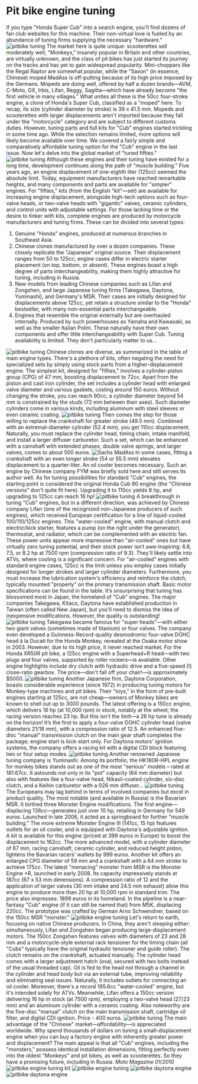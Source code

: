 # Pit bike engine tuning

If you type "Honda Super Cub" into a search engine, you'll find dozens of fan club websites for this machine. Their non-virtual love is fueled by an abundance of tuning firms supplying the necessary "hardware." ![pitbike tuning](../../static/img/5393a5.jpg "pitbike tuning") The market here is quite unique: scooterettes sell moderately well, "Monkeys," insanely popular in Britain and other countries, are virtually unknown, and the class of pit bikes has just started its journey on the tracks and has yet to gain widespread popularity. Mini-choppers like the Regal Raptor are somewhat popular, while the "Saxon" (in essence, Chinese) moped MadAss is off-putting because of its high price imposed by the Germans. Mopeds are doing well, offered by half a dozen brands—AVM, C-Moto, GX, Irbis, Lifan, Reggy, Sagitta—which have already become "the first vehicle in many villages." What unites all these is the 50cc four-stroke engine, a clone of Honda's Super Cub, classified as a "moped" here. To recap, its size (cylinder diameter by stroke) is 39 x 41.5 mm. Mopeds and scooterettes with larger displacements aren't imported because they fall under the "motorcycle" category and are subject to different customs duties. However, tuning parts and full kits for "Cub" engines started trickling in some time ago. While the selection remains limited, more options will likely become available over time. We covered a fairly simple and comparatively affordable tuning option for the "Cub" engine in the last issue. Now let's delve into the global market of "tuned fifties." ![pitbike tuning](../../static/img/3eee9c.jpg "pitbike tuning") Although these engines and their tuning have existed for a long time, development continues along the path of "muscle building." Five years ago, an engine displacement of one-eighth liter (125cc) seemed the absolute limit. Today, equipment manufacturers have reached remarkable heights, and many components and parts are available for "simpler" engines. For "fifties," kits (from the English "kit"—set) are available for increasing engine displacement, alongside high-tech options such as four-valve heads, or two-valve heads with "gigantic" valves, ceramic cylinders, and control units with adjustable settings. For those lacking time or the desire to tinker with kits, complete engines are produced by motorcycle manufacturers and tuning firms. These can be divided into several types:

1. Genuine "Honda" engines, produced at numerous branches in Southeast Asia.
2. Chinese clones manufactured by over a dozen companies. These closely replicate the "Japanese" original source. Their displacement ranges from 50 to 125cc; engine cases differ in electric starter placement (on top, bottom, or absent). These engines boast a high degree of parts interchangeability, making them highly attractive for tuning, including in Russia.
3. New models from leading Chinese companies such as Lifan and Zongshen, and large Japanese tuning firms (Takegawa, Daytona, Yuminashi), and Germany's MSR. Their cases are initially designed for displacements above 125cc, yet retain a structure similar to the "Honda" bestseller, with many non-essential parts interchangeable.
4. Engines that resemble the original externally but are overhauled internally. Produced by such powerhouses as Yamaha and Kawasaki, as well as the smaller Italian Polini. These naturally have their own components and offer little interchangeability with Super Cub. Tuning availability is limited. They don't particularly matter to us...

![pitbike tuning](../../static/img/645376.jpg "pitbike tuning") Chinese clones are diverse, as summarized in the table of main engine types. There's a plethora of kits, often negating the need for specialized sets by simply using stock parts from a higher-displacement engine. The simplest kit, designed for "fifties," involves a cylinder-piston group (CPG) of 47 mm, boosting displacement to 72cc. Apart from the piston and cast iron cylinder, the set includes a cylinder head with enlarged valve diameter and various gaskets, costing around 150 euros. Without changing the stroke, you can reach 90cc; a cylinder diameter beyond 54 mm is constrained by the studs (72 mm between their axes). Such diameter cylinders come in various kinds, including aluminum with steel sleeves or even ceramic coating. ![pitbike tuning](../../static/img/e69b9e.jpg "pitbike tuning") Then comes the step for those willing to replace the crankshaft for greater stroke (49.5 mm). Combined with an extremal-diameter cylinder (52.4 mm), you get 110cc displacement. Naturally, you must replace the cylinder head, timing chain, intake manifold, and install a larger diffuser carburetor. Such a set, which can be enhanced with a camshaft with extended phases, double valve springs, and larger valves, comes to about 500 euros. ![Sachs MadAss](../../static/img/91cbe4.jpg "Sachs MadAss") In some cases, fitting a crankshaft with an even longer stroke (54 or 55.5 mm) elevates displacement to a quarter-liter. An oil cooler becomes necessary. Such an engine by Chinese company FYM was briefly sold here and still serves its author well. As for tuning possibilities for standard "Cub" engines, the starting point is considered the original Honda Cub 90 engine (the "Chinese versions" don't quite fit here). Upgrading it to 110cc yields 8 hp, and upgrading to 125cc can reach 16 hp! ![pitbike tuning](../../static/img/f10c42.jpg "pitbike tuning") A breakthrough in tuning "Cub" engines, but in a different direction, was achieved by Chinese company Lifan (one of the recognized non-Japanese producers of such engines), which received European certification for a line of liquid-cooled 100/110/125cc engines. This "water-cooled" engine, with manual clutch and electric/kick starter, features a pump (on the right under the generator), thermostat, and radiator, which can be complemented with an electric fan. These power units appear more impressive than "air-cooled" ones but have virtually zero tuning potential, and their stock power isn’t awe-inspiring: 6.8, 7.5, or 8.2 hp at 7500 rpm (compression ratio of 9.3). They'll likely settle into ATVs, where cooling is a significant concern. For "air-cooled" engines with standard engine cases, 125cc is the limit unless you employ cases initially designed for longer strokes and larger cylinder diameters. Furthermore, you must increase the lubrication system's efficiency and reinforce the clutch, typically mounted "properly" on the primary transmission shaft. Basic motor specifications can be found in the table. It’s unsurprising that tuning has blossomed most in Japan, the homeland of "Cub" engines. The major companies Takegawa, Kitaco, Daytona have established production in Taiwan (often called New Japan), but you'll need to dismiss the idea of inexpensive modifications. However, the quality is outstanding! ![pitbike tuning](../../static/img/7b067f.jpg "pitbike tuning") Takegawa became famous for "super heads"—with either two giant valves (sometimes made of titanium) or four valves. The company even developed a Guinness-Record-quality desmodromic four-valve DOHC head à la Ducati for the Honda Monkey, revealed at the Osaka motor show in 2003. However, due to its high price, it never reached market. For the Honda XR50R pit bike, a 125cc engine with a Superhead+R head—with two plugs and four valves, supported by roller rockers—is available. Other engine highlights include dry clutch with hydraulic drive and a five-speed (!) close-ratio gearbox. The price—don't fall off your chair!—is approximately $5000. ![pitbike tuning](../../static/img/21326f.jpg "pitbike tuning") Another Japanese firm, Daytona Corporation, boasts considerable experience (since 1972) in producing tuning motors for Monkey-type machines and pit bikes. Their "toys," in the form of pre-built engines starting at 125cc, are not cheap—owners of Monkey bikes are known to shell out up to 3000 pounds. The latest offering is a 150cc engine, which delivers 18 hp (at 10,000 rpm) in stock, notably at the wheel; the racing version reaches 23 hp. But this isn't the limit—a 26 hp tune is already on the horizon! It’s the first to apply a four-valve DOHC cylinder head (valve diameters 21/18 mm), with a compression ratio of 12.5. An enhanced five-disc "manual" transmission clutch on the main gear shaft completes the package; engine start is kick-start only. For Daytona motors' ignition systems, the company offers a racing kit with a digital CDI block featuring two or four setup modes. ![pitbike tuning](../../static/img/b8289a.jpg "pitbike tuning") Another renowned Japanese tuning company is Yuminashi. Among its portfolio, the HK180R-HPL engine for monkey bikes stands out as one of the most "serious" models – rated at 181.67cc. It astounds not only in its "pot" capacity (64 mm diameter) but also with features like a four-valve head, Nikasil-coated cylinder, six-disc clutch, and a Keihin carburetor with a 026 mm diffuser... ![pitbike tuning](../../static/img/6c4723.jpg "pitbike tuning") The Europeans may lag behind in terms of involved companies but excel in product quality. The most notable (and available in Russia) is the Bavarian MSR. It birthed three Monster Engine modifications. The first engine—displacing 138cc—generates just over 10 hp, retailing in Germany for 549 euros. Launched in late 2006, it acted as a springboard for further "muscle building." The more extreme Monster Engine III (141cc, 15 hp) features outlets for an oil cooler, and is equipped with Daytona's adjustable ignition. A kit is available for this engine (priced at 399 euros in Europe) to boost the displacement to 162cc. The more advanced model, with a cylinder diameter of 67 mm, racing camshaft, ceramic cylinder, and reduced height piston, lightens the Bavarian racers' wallets by 999 euros. Another kit offers an enlarged CPG diameter of 59 mm and a crankshaft with a 64 mm stroke to achieve 175cc. The latest "menacing" monster from MSR is the Monster Engine +R, launched in early 2008. Its capacity impressively stands at 187cc (67 x 53 mm dimensions). A compression ratio of 12 and the application of larger valves (30 mm intake and 24.5 mm exhaust) allow this engine to produce more than 20 hp at 10,000 rpm in standard trim. The price also impresses: 1899 euros in its homeland. In the pipeline is a near-fantasy "Cub" engine (if it can still be named that) from M5K, displacing 220cc. The prototype was crafted by German Arno Schwendner, based on the 150cc MSR "monster." ![pitbike engine tuning](../../static/img/ac8f72.jpg "pitbike engine tuning") Let's return to earth, focusing on native Chinese producers. In China, they aren't sleeping either: simultaneously, Lifan and Zongshen began producing large-displacement motors. The 150cc Zongshen features valves with diameters of 23 and 28 mm and a motorcycle-style external rack tensioner for the timing chain (all "Cubs" typically have the original hydraulic tensioner and guide roller). The clutch remains on the crankshaft, actuated manually. The cylinder head comes with a larger adjustment hatch (oval, secured with two bolts instead of the usual threaded cap). Oil is fed to the head not through a channel in the cylinder and head body but via an external tube, improving reliability and eliminating seal issues. Naturally, it includes outlets for connecting an oil cooler. Moreover, there's a record 195.6cc "water-cooled" engine, but it's intended solely for ATVs. Meanwhile, Lifan offers a 150cc version delivering 16 hp in stock (at 7500 rpm), employing a two-valve head (27/23 mm) and an aluminum cylinder with a ceramic coating. Also noteworthy are the five-disc "manual" clutch on the main transmission shaft, cartridge oil filter, and digital CDI ignition. Price - 400 euros. ![pitbike tuning](../../static/img/f023ca.jpg "pitbike tuning") The main advantage of the "Chinese" market—affordability—is appreciated worldwide. Why spend thousands of dollars on tuning a small-displacement engine when you can buy a factory engine with inherently greater power and displacement? The main appeal is that all "Cub" engines, including the "monsters," possess identical installation dimensions, fitting perfectly even into the oldest "Monkeys" and pit bikes, as well as scooterettes. So they have a promising future, including in Russia. *Moto Magazine 01/2010* ![pitbike engine tuning kit](../../static/img/dfddec.jpg "pitbike engine tuning kit") ![pitbike engine tuning](../../static/img/70c92f.jpg "pitbike engine tuning") ![pitbike daytona engine](../../static/img/fdfb9c.jpg "pitbike daytona engine") ![pitbike daytona engine](../../static/img/360c02.jpg "pitbike daytona engine")